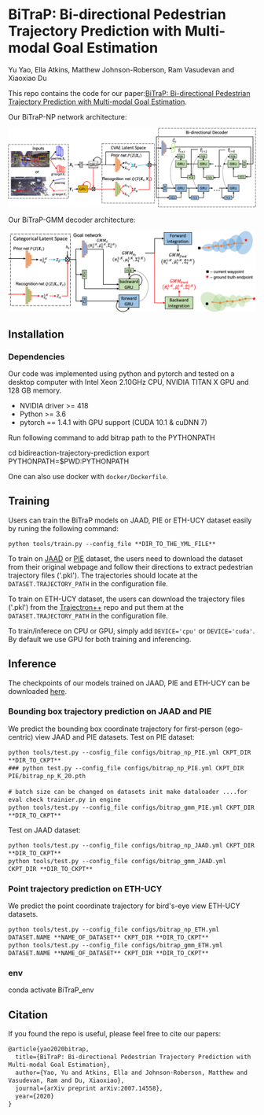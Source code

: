 # BiTraP: Bi-directional Pedestrian Trajectory Prediction with Multi-modal Goal Estimation
Yu Yao, Ella Atkins, Matthew Johnson-Roberson, Ram Vasudevan and Xiaoxiao Du

This repo contains the code for our paper:[BiTraP: Bi-directional Pedestrian Trajectory Prediction with Multi-modal Goal Estimation](https://arxiv.org/abs/2007.14558).

Our BiTraP-NP network architecture:

<img src="figures/bitrap_np.png" width="800">

Our BiTraP-GMM decoder architecture:

<img src="figures/bitrap_gmm.png" width="600">

## Installation
### Dependencies
Our code was implemented using python and pytorch and tested on a desktop computer with Intel Xeon 2.10GHz CPU, NVIDIA TITAN X GPU and 128 GB memory.

* NVIDIA driver >= 418
* Python >= 3.6
* pytorch == 1.4.1 with GPU support (CUDA 10.1 & cuDNN 7)

Run following command to add bitrap path to the PYTHONPATH

  cd bidireaction-trajectory-prediction
  export PYTHONPATH=$PWD:PYTHONPATH

One can also use docker with `docker/Dockerfile`. 

## Training
Users can train the BiTraP models on JAAD, PIE or ETH-UCY dataset easily by runing the following command:
```
python tools/train.py --config_file **DIR_TO_THE_YML_FILE** 
```
To train on [JAAD](http://data.nvision2.eecs.yorku.ca/JAAD_dataset/) or [PIE](http://data.nvision2.eecs.yorku.ca/PIE_dataset/) dataset, the users need to download the dataset from their original webpage and follow their directions to extract pedestrian trajectory files ('.pkl'). The trajectories should locate at the `DATASET.TRAJECTORY_PATH` in the configuration file.

To train on ETH-UCY dataset, the users can download the trajectory files ('.pkl') from the [Trajectron++](https://github.com/StanfordASL/Trajectron-plus-plus) repo and put them at the `DATASET.TRAJECTORY_PATH` in the configuration file.

To train/inferece on CPU or GPU, simply add `DEVICE='cpu'` or  `DEVICE='cuda'`. By default we use GPU for both training and inferencing.

## Inference 
The checkpoints of our models trained on JAAD, PIE and ETH-UCY can be downloaded [here](https://drive.google.com/drive/folders/1MF-E6Td2BRizNrvIFcfsOl0LV2_BDQXB?usp=sharing).

### Bounding box trajectory prediction on JAAD and PIE
We predict the bounding box coordinate trajectory for first-person (ego-centric) view JAAD and PIE datasets.
Test on PIE dataset:
```
python tools/test.py --config_file configs/bitrap_np_PIE.yml CKPT_DIR **DIR_TO_CKPT**
### python test.py --config_file configs/bitrap_np_PIE.yml CKPT_DIR PIE/bitrap_np_K_20.pth

# batch size can be changed on datasets init make dataloader ....for eval check trainier.py in engine
python tools/test.py --config_file configs/bitrap_gmm_PIE.yml CKPT_DIR **DIR_TO_CKPT**
```

Test on JAAD dataset:
```
python tools/test.py --config_file configs/bitrap_np_JAAD.yml CKPT_DIR **DIR_TO_CKPT**
python tools/test.py --config_file configs/bitrap_gmm_JAAD.yml CKPT_DIR **DIR_TO_CKPT**
```
### Point trajectory prediction on ETH-UCY
We predict the point coordinate trajectory for bird's-eye view ETH-UCY datasets.
```
python tools/test.py --config_file configs/bitrap_np_ETH.yml DATASET.NAME **NAME_OF_DATASET** CKPT_DIR **DIR_TO_CKPT**
python tools/test.py --config_file configs/bitrap_gmm_ETH.yml DATASET.NAME **NAME_OF_DATASET** CKPT_DIR **DIR_TO_CKPT**
```

### env 
conda activate BiTraP_env
## Citation

If you found the repo is useful, please feel free to cite our papers:
```
@article{yao2020bitrap,
  title={BiTraP: Bi-directional Pedestrian Trajectory Prediction with Multi-modal Goal Estimation},
  author={Yao, Yu and Atkins, Ella and Johnson-Roberson, Matthew and Vasudevan, Ram and Du, Xiaoxiao},
  journal={arXiv preprint arXiv:2007.14558},
  year={2020}
}
```


